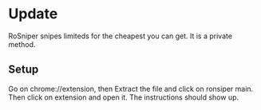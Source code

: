 # Update
RoSniper snipes limiteds for the cheapest you can get. It is a private method.

## Setup 
Go on chrome://extension, then Extract the file and click on ronsiper main. Then click on extension and open it. The instructions should show up.

